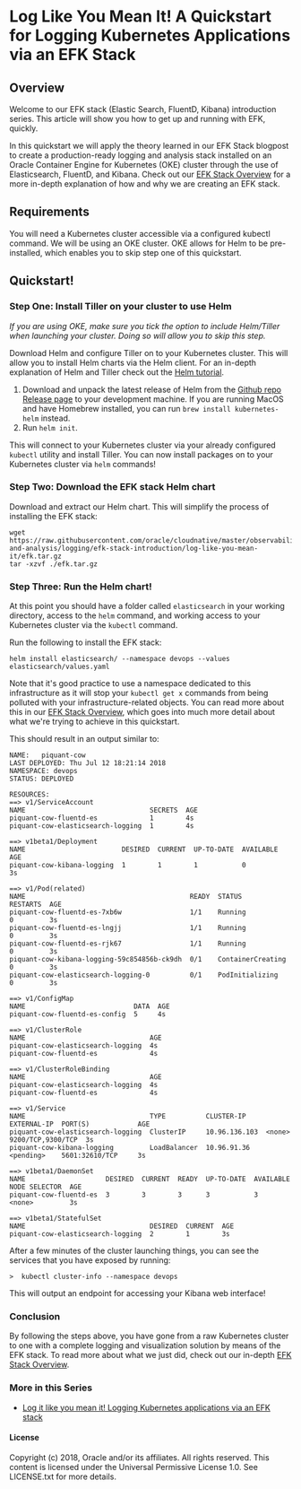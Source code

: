 # Log Like You Mean It! A Quickstart for Logging Kubernetes Applications via an EFK Stack 

## Overview

Welcome to our EFK stack (Elastic Search, FluentD, Kibana) introduction series. This article will show you how to get up and running with EFK, quickly.

In this quickstart we will apply the theory learned in our EFK Stack blogpost to create a production-ready logging and analysis stack installed on an Oracle Container Engine for Kubernetes (OKE) cluster through the use of Elasticsearch, FluentD, and Kibana. Check out our [EFK Stack Overview](./Readme.md) for a more in-depth explanation of how and why we are creating an EFK stack. 

## Requirements

You will need a Kubernetes cluster accessible via a configured kubectl command. We will be using an OKE cluster. OKE allows for Helm to be pre-installed, which enables you to skip step one of this quickstart.

## Quickstart!

### Step One: Install Tiller on your cluster to use Helm

_If you are using OKE, make sure you tick the option to include Helm/Tiller when launching your cluster. Doing so will allow you to skip this step._

Download Helm and configure Tiller on to your Kubernetes cluster. This will allow you to install Helm charts via the Helm client. For an in-depth explanation of Helm and Tiller check out the  [Helm tutorial](https://docs.helm.sh/using_helm/).

1. Download and unpack the latest release of Helm from the [Github repo Release page](https://github.com/kubernetes/helm/releases) to your development machine. If you are running MacOS and have Homebrew installed, you can run `brew install kubernetes-helm` instead.
2. Run `helm init`. 

This will connect to your Kubernetes cluster via your already configured `kubectl` utility and install Tiller. You can now install packages on to your Kubernetes cluster via `helm` commands!

### Step Two: Download the EFK stack Helm chart

Download and extract our Helm chart. This will simplify the process of installing the EFK stack:

```
wget https://raw.githubusercontent.com/oracle/cloudnative/master/observability-and-analysis/logging/efk-stack-introduction/log-like-you-mean-it/efk.tar.gz
tar -xzvf ./efk.tar.gz
```

### Step Three: Run the Helm chart!

At this point you should have a folder called `elasticsearch` in your working directory, access to the `helm` command, and working access to your Kubernetes cluster via the `kubectl` command. 

Run the following to install the EFK stack:

```
helm install elasticsearch/ --namespace devops --values elasticsearch/values.yaml
```

Note that it's good practice to use a namespace dedicated to this infrastructure as it will stop your `kubectl get x` commands from being polluted with your infrastructure-related objects. You can read more about this in our [EFK Stack Overview](./Readme.md), which goes into much more detail about what we're trying to achieve in this quickstart.

This should result in an output similar to:

```
NAME:   piquant-cow
LAST DEPLOYED: Thu Jul 12 18:21:14 2018
NAMESPACE: devops
STATUS: DEPLOYED

RESOURCES:
==> v1/ServiceAccount
NAME                               SECRETS  AGE
piquant-cow-fluentd-es             1        4s
piquant-cow-elasticsearch-logging  1        4s

==> v1beta1/Deployment
NAME                        DESIRED  CURRENT  UP-TO-DATE  AVAILABLE  AGE
piquant-cow-kibana-logging  1        1        1           0          3s

==> v1/Pod(related)
NAME                                         READY  STATUS             RESTARTS  AGE
piquant-cow-fluentd-es-7xb6w                 1/1    Running            0         3s
piquant-cow-fluentd-es-lngjj                 1/1    Running            0         3s
piquant-cow-fluentd-es-rjk67                 1/1    Running            0         3s
piquant-cow-kibana-logging-59c854856b-ck9dh  0/1    ContainerCreating  0         3s
piquant-cow-elasticsearch-logging-0          0/1    PodInitializing    0         3s

==> v1/ConfigMap
NAME                           DATA  AGE
piquant-cow-fluentd-es-config  5     4s

==> v1/ClusterRole
NAME                               AGE
piquant-cow-elasticsearch-logging  4s
piquant-cow-fluentd-es             4s

==> v1/ClusterRoleBinding
NAME                               AGE
piquant-cow-elasticsearch-logging  4s
piquant-cow-fluentd-es             4s

==> v1/Service
NAME                               TYPE          CLUSTER-IP     EXTERNAL-IP  PORT(S)            AGE
piquant-cow-elasticsearch-logging  ClusterIP     10.96.136.103  <none>       9200/TCP,9300/TCP  3s
piquant-cow-kibana-logging         LoadBalancer  10.96.91.36    <pending>    5601:32610/TCP     3s

==> v1beta1/DaemonSet
NAME                    DESIRED  CURRENT  READY  UP-TO-DATE  AVAILABLE  NODE SELECTOR  AGE
piquant-cow-fluentd-es  3        3        3      3           3          <none>         3s

==> v1beta1/StatefulSet
NAME                               DESIRED  CURRENT  AGE
piquant-cow-elasticsearch-logging  2        1        3s
```

After a few minutes of the cluster launching things, you can see the services that you have exposed by running:

```
>  kubectl cluster-info --namespace devops
```

This will output an endpoint for accessing your Kibana web interface! 

### Conclusion

By following the steps above, you have gone from a raw Kubernetes cluster to one with a complete logging and visualization solution by means of the EFK stack. To read more about what we just did, check out our in-depth [EFK Stack Overview](./Readme.md).

### More in this Series

* [Log it like you mean it! Logging Kubernetes applications via an EFK stack](./Readme.md)

#### License

Copyright (c) 2018, Oracle and/or its affiliates. All rights
reserved.
This content is licensed under the Universal Permissive
License 1.0.
See LICENSE.txt for more details.





